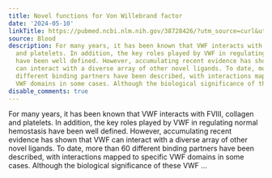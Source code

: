 ```yaml
---
title: Novel functions for Von Willebrand factor
date: '2024-05-10'
linkTitle: https://pubmed.ncbi.nlm.nih.gov/38728426/?utm_source=curl&utm_medium=rss&utm_campaign=journals&utm_content=7603509&fc=None&ff=20240511181524&v=2.18.0.post9+e462414
source: Blood
description: For many years, it has been known that VWF interacts with FVIII, collagen
  and platelets. In addition, the key roles played by VWF in regulating normal hemostasis
  have been well defined. However, accumulating recent evidence has shown that VWF
  can interact with a diverse array of other novel ligands. To date, more than 60
  different binding partners have been described, with interactions mapped to specific
  VWF domains in some cases. Although the biological significance of these VWF ...
disable_comments: true
---
```

For many years, it has been known that VWF interacts with FVIII, collagen and platelets. In addition, the key roles played by VWF in regulating normal hemostasis have been well defined. However, accumulating recent evidence has shown that VWF can interact with a diverse array of other novel ligands. To date, more than 60 different binding partners have been described, with interactions mapped to specific VWF domains in some cases. Although the biological significance of these VWF ...